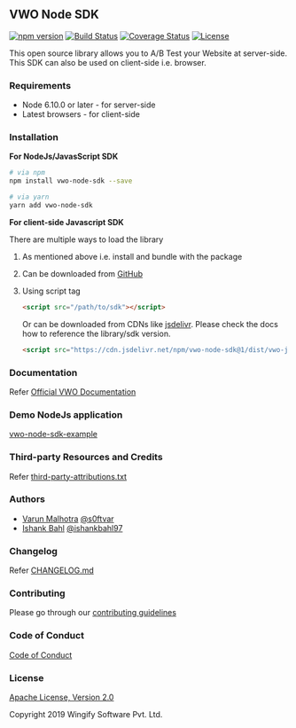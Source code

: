 ## VWO Node SDK

[![npm version](https://badge.fury.io/js/vwo-node-sdk.svg)](https://www.npmjs.com/package/vwo-node-sdk)
[![Build Status](http://img.shields.io/travis/wingify/vwo-node-sdk/master.svg?style=flat)](http://travis-ci.org/wingify/vwo-node-sdk)
[![Coverage Status](https://coveralls.io/repos/github/wingify/vwo-node-sdk/badge.svg?branch=master)](https://coveralls.io/github/wingify/vwo-node-sdk?branch=master)
[![License](https://img.shields.io/badge/License-Apache%202.0-blue.svg)](http://www.apache.org/licenses/LICENSE-2.0)

This open source library allows you to A/B Test your Website at server-side. This SDK can also be used on client-side i.e. browser.

### Requirements

- Node 6.10.0 or later - for server-side
- Latest browsers - for client-side

### Installation

**For NodeJs/JavasScript SDK**

```bash
# via npm
npm install vwo-node-sdk --save

# via yarn
yarn add vwo-node-sdk
```

**For client-side Javascript SDK**

There are multiple ways to load the library

1. As mentioned above i.e. install and bundle with the package
2. Can be downloaded from [GitHub](https://github.com/wingify/vwo-node-sdk/tree/master/dist)
3. Using script tag
    ```html
    <script src="/path/to/sdk"></script>
    ```

    Or can be downloaded from CDNs like [jsdelivr](https://www.jsdelivr.com/). Please check the docs how to reference the library/sdk version.

    ```html
    <script src="https://cdn.jsdelivr.net/npm/vwo-node-sdk@1/dist/vwo-javascript-sdk.min.js"></script>
    ```

### Documentation

Refer [Official VWO Documentation](https://developers.vwo.com/reference#server-side-introduction)

### Demo NodeJs application

[vwo-node-sdk-example](https://github.com/wingify/vwo-node-sdk-example)

### Third-party Resources and Credits

Refer [third-party-attributions.txt](https://github.com/wingify/vwo-node-sdk/blob/master/third-party-attributions.txt)

### Authors

* [Varun Malhotra](https://github.com/softvar) [@s0ftvar](https://twitter.com/s0ftvar)
* [Ishank Bahl](https://github.com/ishankbahl) [@ishankbahl97](https://twitter.com/ishankbahl97)

### Changelog

Refer [CHANGELOG.md](https://github.com/wingify/vwo-node-sdk/blob/master/CHANGELOG.md)

### Contributing

Please go through our [contributing guidelines](https://github.com/wingify/vwo-node-sdk/blob/master/CONTRIBUTING.md)

### Code of Conduct

[Code of Conduct](https://github.com/wingify/vwo-node-sdk/blob/master/CODE_OF_CONDUCT.md)

### License

[Apache License, Version 2.0](https://github.com/wingify/vwo-node-sdk/blob/master/LICENSE)

Copyright 2019 Wingify Software Pvt. Ltd.
